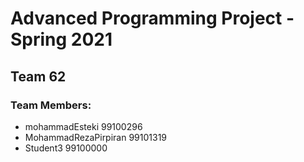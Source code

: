 # Advanced Programming Project - Spring 2021
## Team 62

### Team Members:
- mohammadEsteki 99100296
- MohammadRezaPirpiran 99101319
- Student3 99100000
